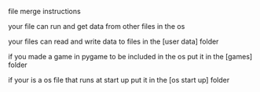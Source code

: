 file merge instructions

your file can run and get data from other files in the os

your files can read and write data to files in the [user data] folder

if you made a game in pygame to be included in the os put it in the [games] folder

if your is a os file that runs at start up put it in the [os start up] folder
